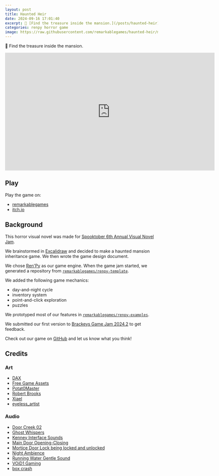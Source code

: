 ```yaml
---
layout: post
title: Haunted Heir
date: 2024-09-16 17:01:40
excerpt: 👻 [Find the treasure inside the mansion.](/posts/haunted-heir)
categories: renpy horror game
image: https://raw.githubusercontent.com/remarkablegames/haunted-heir/master/game/gui/window_icon.webp
---
```


👻 Find the treasure inside the mansion.

<iframe src="https://remarkablegames.org/haunted-heir/" frameBorder="0" width="690" height="388" style="display: block; margin: 0 auto;"></iframe>

## Play

Play the game on:

- [remarkablegames](https://remarkablegames.org/haunted-heir)
- [itch.io](https://remarkablegames.itch.io/haunted-heir)

## Background

This horror visual novel was made for [Spooktober 6th Annual Visual Novel Jam](https://itch.io/jam/spooktober-2024).

We brainstormed in [Excalidraw](https://excalidraw.com/#json=FDEvc4r71jpkUDXUXfyKL,8NkgqD3_dHVBEEv-6jlqbQ) and decided to make a haunted mansion inheritance game. We then wrote the game design document.

We chose [Ren'Py](https://www.renpy.org/) as our game engine. When the game jam started, we generated a repository from [`remarkablegames/renpy-template`](https://github.com/remarkablegames/renpy-template).

We added the following game mechanics:

- day-and-night cycle
- inventory system
- point-and-click exploration
- puzzles

We prototyped most of our features in [`remarkablegames/renpy-examples`](https://github.com/remarkablegames/renpy-examples).

We submitted our first version to [Brackeys Game Jam 2024.2](https://itch.io/jam/brackeys-12) to get feedback.

Check out our game on [GitHub](https://github.com/remarkablegames/haunted-heir) and let us know what you think!

## Credits

### Art

- [DAX](https://lunarmoonstudios.itch.io/adventures-essentials)
- [Free Game Assets](https://free-game-assets.itch.io/free-rpg-book-icons)
- [Potat0Master](https://potat0master.itch.io/free-visual-novel-backgrounds-mansion-pack)
- [Robert Brooks](https://gamedeveloperstudio.itch.io/safety-deposit-box)
- [Xiael](https://xiael.itch.io/)
- [eyeless_artist](https://eyeless-artist.itch.io/ghost-girl-vn-graphic)

### Audio

- [Door Creek 02](https://pixabay.com/sound-effects/door-creak-02-79920/)
- [Ghost Whispers](https://pixabay.com/sound-effects/ghost-whispers-6030/)
- [Kenney Interface Sounds](https://kenney.nl/assets/interface-sounds)
- [Main Door Opening-Closing](https://pixabay.com/sound-effects/main-door-opening-closing-38280/)
- [Mortice Door Lock being locked and unlocked](https://pixabay.com/sound-effects/mortice-door-lock-being-locked-and-unlocked-95884/)
- [Night Ambience](https://pixabay.com/sound-effects/night-ambience-17064/)
- [Running Water Gentle Sound](https://pixabay.com/sound-effects/running-water-gentle-sound-185148/)
- [VOiD1 Gaming](https://void1gaming.itch.io/free-horror-music-pack)
- [box crash](https://pixabay.com/sound-effects/box-crash-106687/)
